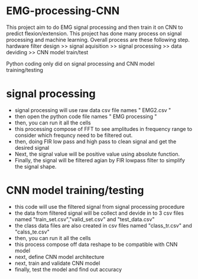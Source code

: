 # EMG-processing-CNN
This project aim to do EMG signal processing and then train it on CNN to predict flexion/extension.
This project has done many process on signal processing and machine learning. Overall process are these following step.
hardware filter design >> signal aquisition >> signal processing >> data deviding >> CNN model train/test

Python coding only did on signal processing and CNN model training/testing

# signal processing 
  - signal processing will use raw data csv file names " EMG2.csv "
  - then open the python code file names " EMG processing "
  - then, you can run it all the cells
  - this processing compose of FFT to see amplitudes in frequency range to consider which frequncy need to be filtered out.
  - then, doing FIR low pass and high pass to clean signal and get the desired signal
  - Next, the signal value will be positive value using absolute function.
  - Finally, the signal will be filtered agian by FIR lowpass filter to simplify the signal shape.

# CNN model training/testing
  - this code will use the filtered signal from signal processing procedure
  - the data from filtered signal will be collect and devide in to 3 csv files named "train_set.csv","valid_set.csv" and "test_data.csv"
  - the class data files are also created in csv files named "class_tr.csv" and "calss_te.csv"  
  - then, you can run it all the cells
  - this process compose off data reshape to be compatible with CNN model
  - next, define CNN model architecture
  - next, train and validate CNN model
  - finally, test the model and find out accuracy

